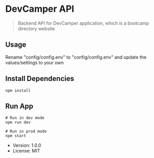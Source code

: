 # DevCamper API

> Backend API for DevCamper application, which is a bootcamp directory website

## Usage

Rename "config/config.env" to "config/config.env" and update the values/settings to your own

## Install Dependencies

```
npm install
```

## Run App

```
# Run in dev mode
npm run dev

# Run in prod mode
npm start
```

- Version: 1.0.0
- License: MIT
